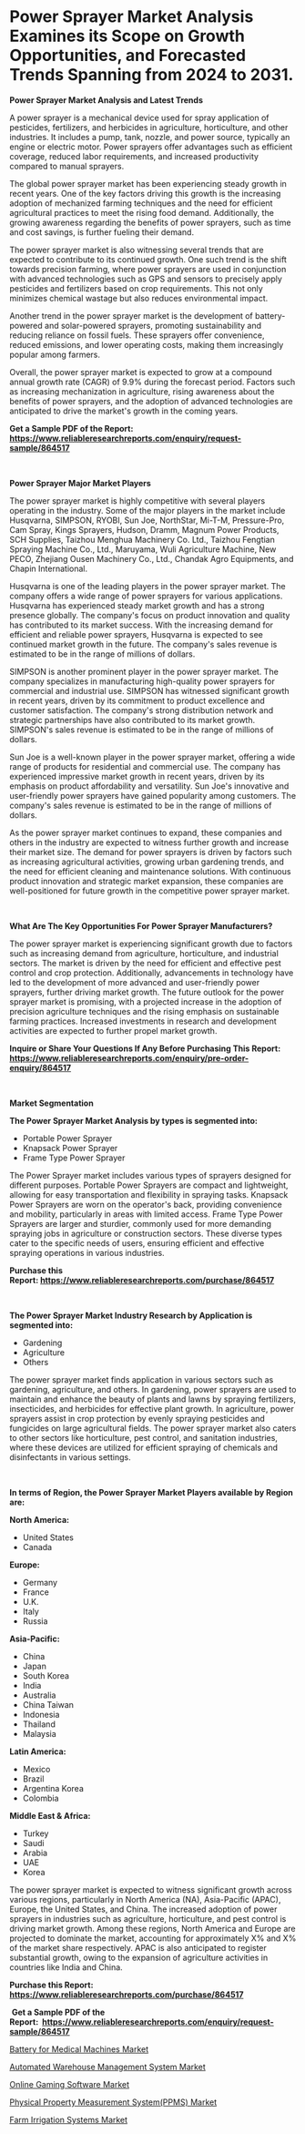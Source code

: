 <p><h1>Power Sprayer Market Analysis Examines its Scope on Growth Opportunities, and Forecasted Trends Spanning from 2024 to 2031.</h1></p><p><strong>Power Sprayer Market Analysis and Latest Trends</strong></p>
<p><p>A power sprayer is a mechanical device used for spray application of pesticides, fertilizers, and herbicides in agriculture, horticulture, and other industries. It includes a pump, tank, nozzle, and power source, typically an engine or electric motor. Power sprayers offer advantages such as efficient coverage, reduced labor requirements, and increased productivity compared to manual sprayers.</p><p>The global power sprayer market has been experiencing steady growth in recent years. One of the key factors driving this growth is the increasing adoption of mechanized farming techniques and the need for efficient agricultural practices to meet the rising food demand. Additionally, the growing awareness regarding the benefits of power sprayers, such as time and cost savings, is further fueling their demand.</p><p>The power sprayer market is also witnessing several trends that are expected to contribute to its continued growth. One such trend is the shift towards precision farming, where power sprayers are used in conjunction with advanced technologies such as GPS and sensors to precisely apply pesticides and fertilizers based on crop requirements. This not only minimizes chemical wastage but also reduces environmental impact.</p><p>Another trend in the power sprayer market is the development of battery-powered and solar-powered sprayers, promoting sustainability and reducing reliance on fossil fuels. These sprayers offer convenience, reduced emissions, and lower operating costs, making them increasingly popular among farmers.</p><p>Overall, the power sprayer market is expected to grow at a compound annual growth rate (CAGR) of 9.9% during the forecast period. Factors such as increasing mechanization in agriculture, rising awareness about the benefits of power sprayers, and the adoption of advanced technologies are anticipated to drive the market's growth in the coming years.</p></p>
<p><strong>Get a Sample PDF of the Report:&nbsp; <a href="https://www.reliableresearchreports.com/enquiry/request-sample/864517">https://www.reliableresearchreports.com/enquiry/request-sample/864517</a></strong></p>
<p>&nbsp;</p>
<p><strong>Power Sprayer Major Market Players</strong></p>
<p><p>The power sprayer market is highly competitive with several players operating in the industry. Some of the major players in the market include Husqvarna, SIMPSON, RYOBI, Sun Joe, NorthStar, Mi-T-M, Pressure-Pro, Cam Spray, Kings Sprayers, Hudson, Dramm, Magnum Power Products, SCH Supplies, Taizhou Menghua Machinery Co. Ltd., Taizhou Fengtian Spraying Machine Co., Ltd., Maruyama, Wuli Agriculture Machine, New PECO, Zhejiang Ousen Machinery Co., Ltd., Chandak Agro Equipments, and Chapin International.</p><p>Husqvarna is one of the leading players in the power sprayer market. The company offers a wide range of power sprayers for various applications. Husqvarna has experienced steady market growth and has a strong presence globally. The company's focus on product innovation and quality has contributed to its market success. With the increasing demand for efficient and reliable power sprayers, Husqvarna is expected to see continued market growth in the future. The company's sales revenue is estimated to be in the range of millions of dollars.</p><p>SIMPSON is another prominent player in the power sprayer market. The company specializes in manufacturing high-quality power sprayers for commercial and industrial use. SIMPSON has witnessed significant growth in recent years, driven by its commitment to product excellence and customer satisfaction. The company's strong distribution network and strategic partnerships have also contributed to its market growth. SIMPSON's sales revenue is estimated to be in the range of millions of dollars.</p><p>Sun Joe is a well-known player in the power sprayer market, offering a wide range of products for residential and commercial use. The company has experienced impressive market growth in recent years, driven by its emphasis on product affordability and versatility. Sun Joe's innovative and user-friendly power sprayers have gained popularity among customers. The company's sales revenue is estimated to be in the range of millions of dollars.</p><p>As the power sprayer market continues to expand, these companies and others in the industry are expected to witness further growth and increase their market size. The demand for power sprayers is driven by factors such as increasing agricultural activities, growing urban gardening trends, and the need for efficient cleaning and maintenance solutions. With continuous product innovation and strategic market expansion, these companies are well-positioned for future growth in the competitive power sprayer market.</p></p>
<p>&nbsp;</p>
<p><strong>What Are The Key Opportunities For Power Sprayer Manufacturers?</strong></p>
<p><p>The power sprayer market is experiencing significant growth due to factors such as increasing demand from agriculture, horticulture, and industrial sectors. The market is driven by the need for efficient and effective pest control and crop protection. Additionally, advancements in technology have led to the development of more advanced and user-friendly power sprayers, further driving market growth. The future outlook for the power sprayer market is promising, with a projected increase in the adoption of precision agriculture techniques and the rising emphasis on sustainable farming practices. Increased investments in research and development activities are expected to further propel market growth.</p></p>
<p><strong>Inquire or Share Your Questions If Any Before Purchasing This Report: <a href="https://www.reliableresearchreports.com/enquiry/pre-order-enquiry/864517">https://www.reliableresearchreports.com/enquiry/pre-order-enquiry/864517</a></strong></p>
<p>&nbsp;</p>
<p><strong>Market Segmentation</strong></p>
<p><strong>The Power Sprayer Market Analysis by types is segmented into:</strong></p>
<p><ul><li>Portable Power Sprayer</li><li>Knapsack Power Sprayer</li><li>Frame Type Power Sprayer</li></ul></p>
<p><p>The Power Sprayer market includes various types of sprayers designed for different purposes. Portable Power Sprayers are compact and lightweight, allowing for easy transportation and flexibility in spraying tasks. Knapsack Power Sprayers are worn on the operator's back, providing convenience and mobility, particularly in areas with limited access. Frame Type Power Sprayers are larger and sturdier, commonly used for more demanding spraying jobs in agriculture or construction sectors. These diverse types cater to the specific needs of users, ensuring efficient and effective spraying operations in various industries.</p></p>
<p><strong>Purchase this Report:&nbsp;<a href="https://www.reliableresearchreports.com/purchase/864517">https://www.reliableresearchreports.com/purchase/864517</a></strong></p>
<p>&nbsp;</p>
<p><strong>The Power Sprayer Market Industry Research by Application is segmented into:</strong></p>
<p><ul><li>Gardening</li><li>Agriculture</li><li>Others</li></ul></p>
<p><p>The power sprayer market finds application in various sectors such as gardening, agriculture, and others. In gardening, power sprayers are used to maintain and enhance the beauty of plants and lawns by spraying fertilizers, insecticides, and herbicides for effective plant growth. In agriculture, power sprayers assist in crop protection by evenly spraying pesticides and fungicides on large agricultural fields. The power sprayer market also caters to other sectors like horticulture, pest control, and sanitation industries, where these devices are utilized for efficient spraying of chemicals and disinfectants in various settings.</p></p>
<p>&nbsp;</p>
<p><strong>In terms of Region, the Power Sprayer Market Players available by Region are:</strong></p>
<p>
    <p> <strong> North America: </strong>
        <ul>
            <li>United States</li>
            <li>Canada</li>
        </ul>
        </p> 
    <p> <strong> Europe: </strong>
        <ul>
            <li>Germany</li>
            <li>France</li>
            <li>U.K.</li>
            <li>Italy</li>
            <li>Russia</li>
        </ul>
        </p> 
    <p> <strong> Asia-Pacific: </strong>
        <ul>
            <li>China</li>
            <li>Japan</li>
            <li>South Korea</li>
            <li>India</li>
            <li>Australia</li>
            <li>China Taiwan</li>
            <li>Indonesia</li>
            <li>Thailand</li>
            <li>Malaysia</li>
        </ul>
        </p> 
    <p> <strong> Latin America: </strong>
        <ul>
            <li>Mexico</li>
            <li>Brazil</li>
            <li>Argentina Korea</li>
            <li>Colombia</li>
        </ul>
        </p> 
    <p> <strong> Middle East & Africa: </strong>
        <ul>
            <li>Turkey</li>
            <li>Saudi</li>
            <li>Arabia</li>
            <li>UAE</li>
            <li>Korea</li>
        </ul>
    </p>
    </p>
<p><p>The power sprayer market is expected to witness significant growth across various regions, particularly in North America (NA), Asia-Pacific (APAC), Europe, the United States, and China. The increased adoption of power sprayers in industries such as agriculture, horticulture, and pest control is driving market growth. Among these regions, North America and Europe are projected to dominate the market, accounting for approximately X% and X% of the market share respectively. APAC is also anticipated to register substantial growth, owing to the expansion of agriculture activities in countries like India and China.</p></p>
<p><strong>Purchase this Report: <a href="https://www.reliableresearchreports.com/purchase/864517">https://www.reliableresearchreports.com/purchase/864517</a></strong></p>
<p>&nbsp;<strong>Get a Sample PDF of the Report:&nbsp;&nbsp;<a href="https://www.reliableresearchreports.com/enquiry/request-sample/864517">https://www.reliableresearchreports.com/enquiry/request-sample/864517</a></strong></p>
<p><strong></strong></p>
<p><p><a href="https://issuu.com/reportprime-2/docs/battery-for-medical-machines-market-size-2030.pptx">Battery for Medical Machines Market</a></p><p><a href="https://medium.com/@cletaturner879789/automated-warehouse-management-system-market-comprehensive-assessment-by-type-application-and-35daad1cdd53">Automated Warehouse Management System Market</a></p><p><a href="https://medium.com/@cletaturner879789/online-gaming-software-market-insights-into-market-cagr-market-trends-and-growth-strategies-4c0d51df52fb">Online Gaming Software Market</a></p><p><a href="https://issuu.com/reportprime-2/docs/physical-property-measurement-systemppms-market-si">Physical Property Measurement System(PPMS) Market</a></p><p><a href="https://medium.com/@cletaturner879789/farm-irrigation-systems-market-trends-and-market-analysis-forecasted-for-period-2023-2030-73e917831f5f">Farm Irrigation Systems Market</a></p></p>